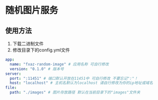 # 随机图片服务

## 使用方法

1. 下载二进制文件
2. 修改目录下的config.yml文件

```yaml
app:
  name: "fxaz-random-image" # 应用名称 可自行修改
  version: "0.1.0" # 版本号
server:
  port: ":11451" # 端口默认开放在11451中 可自行修改 不要忘记":"！
  host: "localhost" # 主机名默认为localhost 请自行修改为你的ip地址或域名
file:
  path: "./images" # 图片存放路径 默认在当前目录下的"images"文件夹
```